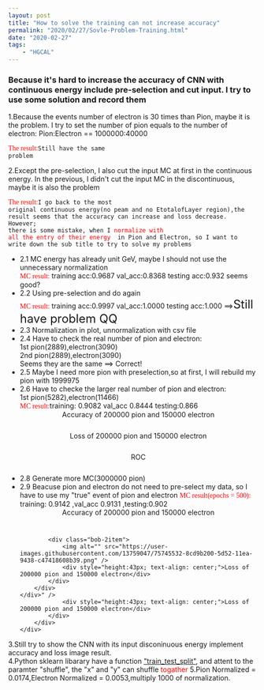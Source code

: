 ```yaml
---
layout: post
title: "How to solve the training can not increase accuracy"
permalink: "2020/02/27/Sovle-Problem-Training.html"
date: "2020-02-27"
tags:
    - "HGCAL"
---
```

<h3>Because it's hard to increase the accuracy of CNN with continuous energy include pre-selection and cut input. I try to use some solution and record them</h3>
1.Because the events number of electron is 30 times than Pion, maybe it is the problem. I try to set the number of pion equals to the number of electron: Pion:Electron == 1000000:40000<br/>

<span style="color:#ff0000;font-family:cursive;">The result:</span><code class="masthead-title">Still have  the same problem</code>

2.Except the pre-selection, I also cut the input MC at first in the continuous energy. In the previous, I didn't cut the input MC in the discontinuous, maybe it is also the problem<br/>

<span style="color:#ff0000;font-family:cursive;">The result:</span><code class ="masthead-title">I go back to the most original continuous energy(no peam and no EtotalofLayer region),the result seems that the accuracy can increase and loss decrease. However; there is some mistake, when I <span style="color:#ff0000">normalize with all the entry of their energy </span> in Pion and Electron, so I want to write down the sub title to try to solve my problems</code>
<ul>
    <li>2.1 MC energy has already unit GeV, maybe I should not use the unnecessary normalization<br/> <span style="color:#ff0000;font-family:cursive;">MC result:</span> training acc:0.9687 val_acc:0.8368 testing acc:0.932 seems good?</li>
    <li>2.2 Using pre-selection and do again<br/> <span style="color:#ff0000;font-family:cursive;">MC result:</span> training acc:0.9997 val_acc:1.0000 
    testing acc:1.000 ==><font size="5">Still have problem QQ</font></li>
    <li>2.3 Normalization in plot, unnormalization with csv file</li>
    <li>2.4 Have to check the real number of pion and electron: <br/>
    1st pion(2889),electron(3090)<br/>
    2nd pion(2889),electron(3090)<br/>
    Seems they are the same ==> Correct!</li>
    <li>2.5 Maybe I need more pion with preselection,so at first, I will rebuild my pion with 1999975</li>
    <li>2.6 Have to checke the larger real number of pion and electron: <br/>
    1st pion(5282),electron(11466)<br/>
    <span style="color:#ff0000;font-family:cursive;">MC result:</span>training: 0.9082 val_acc 0.8444 testing:0.866</li>
    <div class="bob-container">
        <div class="bob-row">
            <div class="bob-2item">
                <img alt="" src="https://user-images.githubusercontent.com/13759047/75626642-247cba80-5c04-11ea-9520-6ca1df3bde7b.png" />
                <div style="height:43px; text-align: center;">Accuracy of 200000 pion and 150000 electron</div>
            </div>
            <div class="bob-2item">
                <img alt="" src="https://user-images.githubusercontent.com/13759047/75626717-eaf87f00-5c04-11ea-9003-1df0d7aa8315.png" />
                <div style="height:43px; text-align: center;">Loss of 200000 pion and 150000 electron</div>
            </div>
        </div>
    </div>
    <img alt="" src="https://user-images.githubusercontent.com/13759047/75629140-66186000-5c1a-11ea-929e-1420934dbd68.png">
    <div style="height:43px; text-align: center;">ROC</div>
    <li>2.8 Generate more MC(3000000 pion)</li>
    <li>2.9 Beacuse pion and electron do not need to pre-select my data, so I have to use my "true" event of pion and electron <span style="color:#ff0000;font-family:cursive;">MC result(epochs = 500): </span> training: 0.9142 ,val_acc 0.9131 ,testing:0.902</li>
    <div class="bob-container">
        <div class="bob-row">
            <div class="bob-2item">
                <img alt="" src="https://user-images.githubusercontent.com/13759047/75745138-5e0f0c00-5d51-11ea-8553-c7167a2d57be.png" />
                <div style="height:43px; text-align: center;">Accuracy of 200000 pion and 150000 electron</div>
            </div>
            
        
            
            <div class="bob-2item">
                <img alt="" src="https://user-images.githubusercontent.com/13759047/75745532-8cd9b200-5d52-11ea-9438-c47418608b39.png" />
                <div style="height:43px; text-align: center;">Loss of 200000 pion and 150000 electron</div>
            </div>
        </div>
    </div>" />
                <div style="height:43px; text-align: center;">Loss of 200000 pion and 150000 electron</div>
            </div>
        </div>
    </div>

    
</ul>



3.Still try to show the CNN with its input disconinuous energy implement accuracy and loss image result.<br/>
4.Python sklearn libarary have a function <a href="https://scikit-learn.org/stable/modules/generated/sklearn.model_selection.train_test_split.html" target="_blank">"train_test_split"</a>, and attent to the paramter "shuffle", the "x" and "y" can shuffle <span style="color:#ff0000">togather</span>
5.Pion Normalized = 0.0174,Electron Normalized = 0.0053,multiply 1000 of normalization.